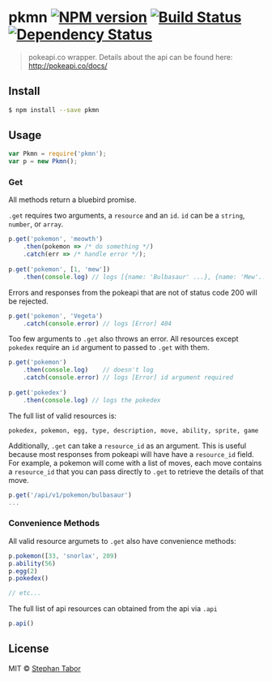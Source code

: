 # pkmn [![NPM version][npm-image]][npm-url] [![Build Status][travis-image]][travis-url] [![Dependency Status][daviddm-image]][daviddm-url]
> pokeapi.co wrapper. Details about the api can be found here: http://pokeapi.co/docs/


## Install

```sh
$ npm install --save pkmn
```


## Usage

```js
var Pkmn = require('pkmn');
var p = new Pkmn();

```

### Get
All methods return a bluebird promise.

`.get` requires two arguments, a `resource` and an `id`. `id` can be a `string`, `number`, or `array`.

```js
p.get('pokemon', 'meowth')
    .then(pokemon => /* do something */)
    .catch(err => /* handle error */);
    
p.get('pokemon', [1, 'mew'])
    .then(console.log) // logs [{name: 'Bulbasaur' ...}, {name: 'Mew'...}]
```

Errors and responses from the pokeapi that are not of status code 200 will
be rejected.

```js
p.get('pokemon', 'Vegeta')
    .catch(console.error) // logs [Error] 404
```
Too few arguments to `.get` also throws an error. All resources except `pokedex` require an `id` argument to passed to `.get` with them. 
```js    
p.get('pokemon')
    .then(console.log)    // doesn't log
    .catch(console.error) // logs [Error] id argument required
    
p.get('pokedex')
    .then(console.log) // logs the pokedex
```

The full list of valid resources is: 
```
pokedex, pokemon, egg, type, description, move, ability, sprite, game
```

Additionally, `.get` can take a `resource_id` as an argument. This is useful because most responses from pokeapi will have have a `resource_id` field. For example, a pokemon will come with a list of moves, each move contains a `resource_id` that you can pass directly to `.get` to retrieve the details of that move.

```js
p.get('/api/v1/pokemon/bulbasaur')
...
```


### Convenience Methods

All valid resource argumets to `.get` also have convenience methods: 
```js
p.pokemon([33, 'snorlax', 209)
p.ability(56)
p.egg(2)
p.pokedex()

// etc...
```

The full list of api resources can obtained from the api via `.api`

```js
p.api()
```

## License

MIT © [Stephan Tabor](http://stephantabor.com)


[npm-image]: https://badge.fury.io/js/pkmn.svg
[npm-url]: https://npmjs.org/package/pkmn
[travis-image]: https://travis-ci.org/stephantabor/pkmn.svg?branch=master
[travis-url]: https://travis-ci.org/stephantabor/pkmn
[daviddm-image]: https://david-dm.org/stephantabor/pkmn.svg?theme=shields.io
[daviddm-url]: https://david-dm.org/stephantabor/pkmn
